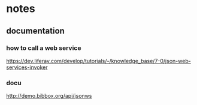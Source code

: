 # notes

## documentation

### how to call a web service
https://dev.liferay.com/develop/tutorials/-/knowledge_base/7-0/json-web-services-invoker

### docu
http://demo.bibbox.org/api/jsonws



